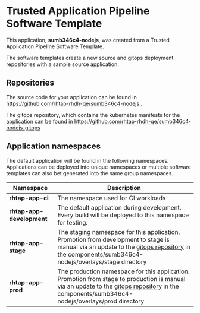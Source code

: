 # Trusted Application Pipeline Software Template

This application, **sumb346c4-nodejs**, was created from a Trusted Application Pipeline Software Template.

The software templates create a new source and gitops deployment repositories with a sample source application. 

## Repositories

The source code for your application can be found in [https://github.com/rhtap-rhdh-qe/sumb346c4-nodejs ](https://github.com/rhtap-rhdh-qe/sumb346c4-nodejs ).
 
The gitops repository, which contains the kubernetes manifests for the application can be found in 
[https://github.com/rhtap-rhdh-qe/sumb346c4-nodejs-gitops ](https://github.com/rhtap-rhdh-qe/sumb346c4-nodejs-gitops ) 

## Application namespaces 

The default application will be found in the following namespaces. Applications can be deployed into unique namespaces or multiple software templates can also bet generated into the same group namespaces.  

|  Namespace   |  Description   |  
| -------- | -------- |
| **rhtap-app-ci** | The namespace used for CI workloads |
| **rhtap-app-development** | The default application during development. Every build will be deployed to this namespace for testing. |
| **rhtap-app-stage** | The staging namespace for this application. Promotion from development to stage is manual via an update to the [gitops repository](https://github.com/rhtap-rhdh-qe/sumb346c4-nodejs-gitops ) in the components/sumb346c4-nodejs/overlays/stage directory |
| **rhtap-app-prod** | The production namespace for this application. Promotion from stage to production is manual via an update to the [gitops repository](https://github.com/rhtap-rhdh-qe/sumb346c4-nodejs-gitops ) in the components/sumb346c4-nodejs/overlays/prod directory |
